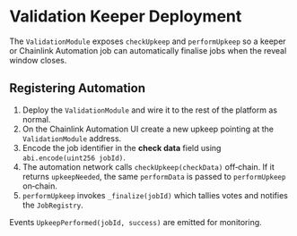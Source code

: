 # Validation Keeper Deployment

The `ValidationModule` exposes `checkUpkeep` and `performUpkeep` so a
keeper or Chainlink Automation job can automatically finalise jobs when
the reveal window closes.

## Registering Automation

1. Deploy the `ValidationModule` and wire it to the rest of the
   platform as normal.
2. On the Chainlink Automation UI create a new upkeep pointing at the
   `ValidationModule` address.
3. Encode the job identifier in the **check data** field using
   `abi.encode(uint256 jobId)`.
4. The automation network calls `checkUpkeep(checkData)` off‑chain. If it
   returns `upkeepNeeded`, the same `performData` is passed to
   `performUpkeep` on‑chain.
5. `performUpkeep` invokes `_finalize(jobId)` which tallies votes and
   notifies the `JobRegistry`.

Events `UpkeepPerformed(jobId, success)` are emitted for monitoring.
